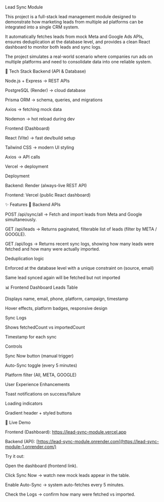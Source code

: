 Lead Sync Module

This project is a full-stack lead management module designed to demonstrate how marketing leads from multiple ad platforms can be integrated into a single CRM system.

It automatically fetches leads from mock Meta and Google Ads APIs, ensures deduplication at the database level, and provides a clean React dashboard to monitor both leads and sync logs.

The project simulates a real-world scenario where companies run ads on multiple platforms and need to consolidate data into one reliable system.

🚀 Tech Stack
Backend (API & Database)

Node.js + Express → REST APIs

PostgreSQL (Render) → cloud database

Prisma ORM → schema, queries, and migrations

Axios → fetching mock data

Nodemon → hot reload during dev

Frontend (Dashboard)

React (Vite) → fast dev/build setup

Tailwind CSS → modern UI styling

Axios → API calls

Vercel → deployment

Deployment

Backend: Render (always-live REST API)

Frontend: Vercel (public React dashboard)

✨ Features
🔗 Backend APIs

POST /api/sync/all → Fetch and import leads from Meta and Google simultaneously.

GET /api/leads → Returns paginated, filterable list of leads (filter by META / GOOGLE).

GET /api/logs → Returns recent sync logs, showing how many leads were fetched and how many were actually imported.

Deduplication logic

Enforced at the database level with a unique constraint on (source, email)

Same lead synced again will be fetched but not imported

📊 Frontend Dashboard
Leads Table

Displays name, email, phone, platform, campaign, timestamp

Hover effects, platform badges, responsive design

Sync Logs

Shows fetchedCount vs importedCount

Timestamp for each sync

Controls

Sync Now button (manual trigger)

Auto-Sync toggle (every 5 minutes)

Platform filter (All, META, GOOGLE)

User Experience Enhancements

Toast notifications on success/failure

Loading indicators

Gradient header + styled buttons

🔗 Live Demo

Frontend (Dashboard): https://lead-sync-module.vercel.app

Backend (API): [https://lead-sync-module.onrender.com](https://lead-sync-module-1.onrender.com/)

Try it out:

Open the dashboard (frontend link).

Click Sync Now → watch new mock leads appear in the table.

Enable Auto-Sync → system auto-fetches every 5 minutes.

Check the Logs → confirm how many were fetched vs imported.
